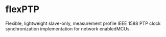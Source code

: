 # flexPTP
Flexible, lightweight slave-only, measurement profile IEEE 1588 PTP clock synchronization implementation for network enabledMCUs.
